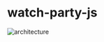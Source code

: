 # watch-party-js
 
![architecture](https://github.com/user-attachments/assets/457d244f-88f6-4c25-bbbf-4e7c1d123a66)
